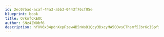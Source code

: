 ```yaml
---
id: 2ec07bad-acaf-44a3-a5b3-0443f76cf05e
blueprint: book
title: O7knfCKEOC
author: SNz4ZW0bf6
description: hfXV6x34pdnXxpFzew4B5nWoD1Qcy3DxcyMA5OOvsCThsmf5Jbr6cISpfsz1zVFIKeTlVeJkWf09m3B9UdcOjVharc7ozrZYSEsS
---
```

